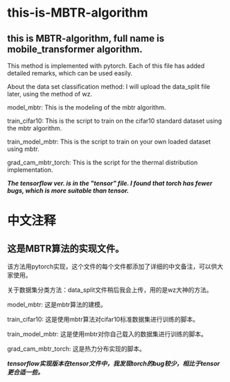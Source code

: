 # this-is-MBTR-algorithm
## this is MBTR-algorithm, full name is mobile_transformer algorithm.

This method is implemented with pytorch. Each of this file has added detailed remarks, which can be used easily.

About the data set classification method: I will upload the data_split file later, using the method of wz.

model_mbtr: This is the modeling of the mbtr algorithm.

train_cifar10: This is the script to train on the cifar10 standard dataset using the mbtr algorithm.

train_model_mbtr: This is the script to train on your own loaded dataset using mbtr.

grad_cam_mbtr_torch: This is the script for the thermal distribution implementation.

***The tensorflow ver. is in the "tensor" file. I found that torch has fewer bugs, which is more suitable than tensor.***

# 中文注释
## 这是MBTR算法的实现文件。
该方法用pytorch实现，这个文件的每个文件都添加了详细的中文备注，可以供大家使用。

关于数据集分类方法：data_split文件稍后我会上传，用的是wz大神的方法。


model_mbtr: 这是mbtr算法的建模。

train_cifar10: 这是使用mbtr算法对cifar10标准数据集进行训练的脚本。

train_model_mbtr: 这是使用mbtr对你自己载入的数据集进行训练的脚本。

grad_cam_mbtr_torch: 这是热力分布实现的脚本。

***tensorflow实现版本在tensor文件中，我发现torch的bug较少，相比于tensor更合适一些。***
